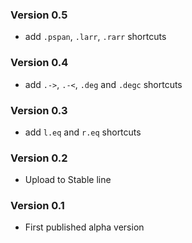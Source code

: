 ### Version 0.5

- add `.pspan`, `.larr`, `.rarr` shortcuts

### Version 0.4

- add `.->`, `.-<`, `.deg` and `.degc` shortcuts

### Version 0.3

- add `l.eq` and `r.eq` shortcuts

### Version 0.2

- Upload to Stable line

### Version 0.1

- First published alpha version
